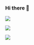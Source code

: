 ### Hi there 👋

<!--
**parkdoy/parkdoy** is a ✨ _special_ ✨ repository because its `README.md` (this file) appears on your GitHub profile.

Here are some ideas to get you started:

- 🔭 I’m currently working on ...
- 🌱 I’m currently learning ...
- 👯 I’m looking to collaborate on ...
- 🤔 I’m looking for help with ...
- 💬 Ask me about ...
- 📫 How to reach me: ...
- 😄 Pronouns: ...
- ⚡ Fun fact: ...
-->
<img src="https://img.shields.io/badge/Firebase-FFCA28?style=flat-square&logo=firebase&logoColor=white"/>

<img src="https://img.shields.io/badge/Unreal Engine
-0E1128?style=flat-square&logo=unrealengine&logoColor=white"/>

<a href="https://www.notion.so/YGL-VR7-faad8336b1a5433aaed532b1ce77c770"><img src="https://img.shields.io/badge/Notion
-000000?style=flat-square&logo=Notion&logoColor=white&link=https://www.notion.so/YGL-VR7-faad8336b1a5433aaed532b1ce77c770"/></a>
